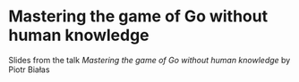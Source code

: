 # Mastering the game of Go without human knowledge

Slides from the talk *Mastering the game of Go without human knowledge* by Piotr Białas
